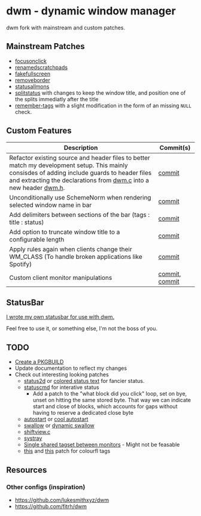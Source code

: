# dwm - dynamic window manager

dwm fork with mainstream and custom patches.

## Mainstream Patches
 - [focusonclick](https://github.com/buckley-w-david/dwm/commit/4925f0387f27b7dcd1275a487839ea0dbba5ac76)
 - [renamedscratchpads](https://github.com/buckley-w-david/dwm/commit/7bcb0362c19b99876568710c7a49b0d76d87c1cb)
 - [fakefullscreen](https://github.com/buckley-w-david/dwm/commit/3bde615344a1c40acda00421d2ffd25e26a5eb05)
 - [removeborder](https://github.com/buckley-w-david/dwm/commit/d2d65e3098edb419ad5fe6d84a8e28bc2dbe5366)
 - [statusallmons](https://github.com/buckley-w-david/dwm/commit/a53eec7a5c050df0f21b58db7ae97c7759cb0901)
 - [splitstatus](https://github.com/buckley-w-david/dwm/commit/9e60c9276734074c5047f97f1dd2abbfec4848e1) with changes to keep the window title, and position one of the splits immediatly after the title
 - [remember-tags](https://bitbucket.org/jokerboy/dwm/src/master/14-dwm-6.0-remember-tags.diff) with a slight modification in the form of an missing `NULL` check.

## Custom Features

| Description   | Commit(s)     |
| ------------- | ------------- |
| Refactor existing source and header files to better match my development setup. This mainly consisdes of adding include guards to header files and extracting the declarations from [dwm.c](dwm.c) into a new header [dwm.h](dwm.h).  | [commit](https://github.com/buckley-w-david/dwm/commit/5de4dd4fd97ac6672077affd8ed2745bf99fe497)  |
| Unconditionally use SchemeNorm when rendering selected window name in bar  | [commit](https://github.com/buckley-w-david/dwm/commit/362089a79df52b7cb156b0cd7c4307d09180e390)  |
| Add delimiters between sections of the bar (tags : title : status) | [commit](https://github.com/buckley-w-david/dwm/commit/9e60c9276734074c5047f97f1dd2abbfec4848e1) |
| Add option to truncate window title to a configurable length | [commit](https://github.com/buckley-w-david/dwm/commit/9e60c9276734074c5047f97f1dd2abbfec4848e1) |
| Apply rules again when clients change their WM\_CLASS (To handle broken applications like Spotify) | [commit](https://github.com/buckley-w-david/dwm/commit/64db9b4f96547f70b4ce5470b31942f7c0570401) |
| Custom client monitor manipulations | [commit](https://github.com/buckley-w-david/dwm/commit/92b49a1f06fb7ff47aabb1d203d93fa5a755f739), [commit](https://github.com/buckley-w-david/dwm/commit/ee26efbfa30b6f6f51b9d60124ccb57527ae42a3) |

## StatusBar
[I wrote my own statusbar for use with dwm.](https://github.com/buckley-w-david/statusbar)

Feel free to use it, or something else, I'm not the boss of you.

## TODO
 * [Create a PKGBUILD](https://bitbucket.org/jokerboy/dwm/raw/0b70c4351b887fbfdb5d694ce4451d52ad9e9422/PKGBUILD)
 * Update documentation to reflect my changes
 * Check out interesting looking patches
   - [status2d](https://dwm.suckless.org/patches/status2d/) or [colored status text](https://dwm.suckless.org/patches/statuscolors/) for fancier status.
   - [statuscmd](https://dwm.suckless.org/patches/statuscmd/) for interative status
     - Add a patch to the "what block did you click" loop, set on bye, unset on hitting the same stored byte. That way we can indicate start and close of blocks, which accounts for gaps without having to reserve a dedicated close byte
   - [autostart](https://dwm.suckless.org/patches/autostart/) or [cool autostart](https://dwm.suckless.org/patches/cool_autostart/)
   - [swallow](https://dwm.suckless.org/patches/swallow/) or [dynamic swallow](https://dwm.suckless.org/patches/dynamicswallow/)
   - [shiftview.c](https://lists.suckless.org/dev/att-7590/shiftview.c)
   - [systray](https://dwm.suckless.org/patches/systray/)
   - [Single shared tagset between monitors](https://dwm.suckless.org/patches/single_tagset/) - Might not be feasable
   - [this](https://github.com/fitrh/dwm/commit/d139433339ed9289293d7353c279052d7fe3507e) and [this](https://github.com/fitrh/dwm/commit/4e8cc1d41979ab729229940bd85825326d9c66ba) patch for colourfl tags

## Resources

### Other configs (inspiration)
 * https://github.com/lukesmithxyz/dwm
 * https://github.com/fitrh/dwm
